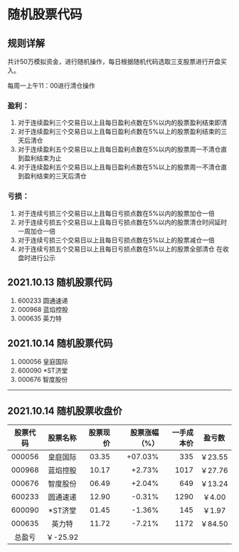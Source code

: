 # 随机股票代码
## 规则详解
共计50万模拟资金，进行随机操作，每日根据随机代码选取三支股票进行开盘买入。
 
每周一上午11：00进行清仓操作
### 盈利：
1. 对于连续盈利三个交易日以上且每日盈利点数在5%以内的股票盈利结束即清
2. 对于连续盈利三个交易日以上且每日盈利点数在5%以上的股票盈利结束的三天后清仓
3. 对于连续盈利五个交易日以上且每日盈利点数在5%以内的股票周一不清仓直到盈利结束为止
4. 对于连续盈利五个交易日以上且每日盈利点数在5%以上的股票周一不清仓直到盈利结束的三天后清仓
### 亏损：
1. 对于连续亏损三个交易日以上且每日亏损点数在5%以内的股票加仓一倍
2. 对于连续亏损五个交易日以上且每日亏损点数在5%以内的股票清仓时间延时一周加仓一倍
3. 对于连续亏损三个交易日以上且每日亏损点数在5%以上的股票减仓一倍
4. 对于连续亏损五个交易日以上且每日亏损点数在5%以上的股票全部清仓
在收盘时进行公示
## 2021.10.13 随机股票代码
1. 600233  圆通速递
1. 000968  蓝焰控股
1. 000635  英力特
## 2021.10.14 随机股票代码
1. 000056  皇庭国际
1. 600090  *ST济堂
1. 000676  智度股份
***
## 2021.10.14 随机股票收盘价
| 股票代码 | 股票名称 | 股票现价 | 股票涨幅（%） | 一手成本价 | 盈亏数 | 
| :-----: | :----: | ----: | ----: | ----: | :----: |
| 000056 | 皇庭国际 | 03.35 | +07.03% | 335 | ￥23.55 | 
| 000968 | 蓝焰控股 | 10.17 | +2.73% | 1017 | ￥27.76 | 
| 000676 | 智度股份 | 06.49 | +2.04% | 649 | ￥13.24 | 
| 600233 | 圆通速递 | 12.90 | -0.31% | 1290 | ￥4.00 | 
| 600090 | *ST济堂  | 01.45 | -1.36% | 145 | ￥1.97 | 
| 000635 | 英力特  | 11.72 | -7.21% | 1172 | ￥84.50 | 
|总盈亏| ￥-25.92 |
